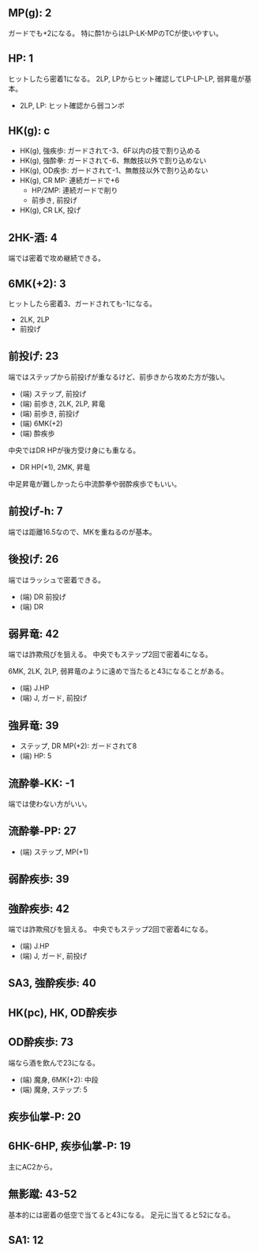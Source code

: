 ## MP(g): 2

ガードでも+2になる。
特に酔1からはLP-LK-MPのTCが使いやすい。

## HP: 1

ヒットしたら密着1になる。
2LP, LPからヒット確認してLP-LP-LP, 弱昇竜が基本。

- 2LP, LP: ヒット確認から弱コンボ

## HK(g): c

- HK(g), 強疾歩: ガードされて-3、6F以内の技で割り込める
- HK(g), 強酔拳: ガードされて-6、無敵技以外で割り込めない
- HK(g), OD疾歩: ガードされて-1、無敵技以外で割り込めない
- HK(g), CR MP: 連続ガードで+6
  - HP/2MP: 連続ガードで削り
  - 前歩き, 前投げ
- HK(g), CR LK, 投げ

## 2HK-酒: 4

端では密着で攻め継続できる。

## 6MK(+2): 3

ヒットしたら密着3、ガードされても-1になる。

- 2LK, 2LP
- 前投げ

## 前投げ: 23

端ではステップから前投げが重なるけど、前歩きから攻めた方が強い。

- (端) ステップ, 前投げ
- (端) 前歩き, 2LK, 2LP, 昇竜
- (端) 前歩き, 前投げ
- (端) 6MK(+2)
- (端) 酔疾歩

中央ではDR HPが後方受け身にも重なる。

- DR HP(+1), 2MK, 昇竜

中足昇竜が難しかったら中流酔拳や弱酔疾歩でもいい。

## 前投げ-h: 7

端では距離16.5なので、MKを重ねるのが基本。

## 後投げ: 26

端ではラッシュで密着できる。

- (端) DR 前投げ
- (端) DR

## 弱昇竜: 42

端では詐欺飛びを狙える。
中央でもステップ2回で密着4になる。

6MK, 2LK, 2LP, 弱昇竜のように遠めで当たると43になることがある。

- (端) J.HP
- (端) J, ガード, 前投げ

## 強昇竜: 39

- ステップ, DR MP(+2): ガードされて8
- (端) HP: 5

## 流酔拳-KK: -1

端では使わない方がいい。

## 流酔拳-PP: 27

- (端) ステップ, MP(+1)

## 弱酔疾歩: 39

## 強酔疾歩: 42

端では詐欺飛びを狙える。
中央でもステップ2回で密着4になる。

- (端) J.HP
- (端) J, ガード, 前投げ

## SA3, 強酔疾歩: 40

## HK(pc), HK, OD酔疾歩

## OD酔疾歩: 73

端なら酒を飲んで23になる。

- (端) 魔身, 6MK(+2): 中段
- (端) 魔身, ステップ: 5

## 疾歩仙掌-P: 20

## 6HK-6HP, 疾歩仙掌-P: 19

主にAC2から。

## 無影蹴: 43-52

基本的には密着の低空で当てると43になる。
足元に当てると52になる。

## SA1: 12
